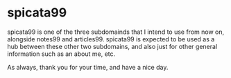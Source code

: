 # spicata99

spicata99 is one of the three subdomainds that I intend to use from now on, alongside notes99 and articles99. spicata99 is expected to be used as a hub between these other two subdomains, and also just for other general information such as an about me, etc.

As always, thank you for your time, and have a nice day.
